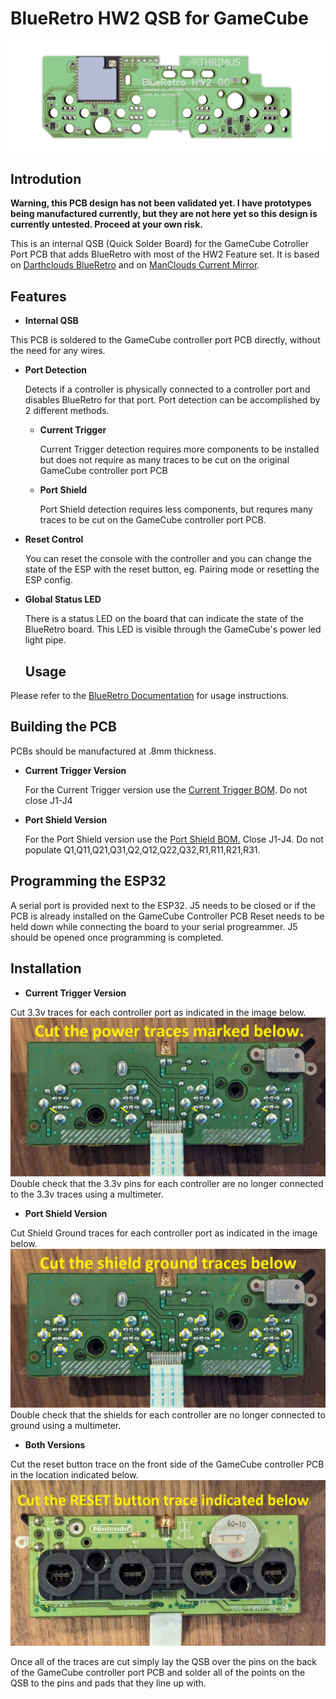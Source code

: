 # BlueRetro HW2 QSB for GameCube
![](./doc/BRHW2GC.jpg)

## Introdution
**Warning, this PCB design has not been validated yet. I have prototypes being manufactured currently, but they are not here yet so this design is currently untested. Proceed at your own risk.**

This is an internal QSB (Quick Solder Board) for the GameCube Cotroller Port PCB that adds BlueRetro with most of the HW2 Feature set. It is based on [Darthclouds BlueRetro](https://github.com/darthcloud/BlueRetro) and on [ManClouds Current Mirror](https://github.com/ManCloud/CurrentTrigger).

## Features

- **Internal QSB**
  
This PCB is soldered to the GameCube controller port PCB directly, without the need for any wires.

- **Port Detection**
  
  Detects if a controller is physically connected to a controller port and disables BlueRetro for that port. Port detection can be accomplished by 2 different methods.
  - **Current Trigger**
    
    Current Trigger detection requires more components to be installed but does not require as many traces to be cut on the original GameCube controller port PCB

  - **Port Shield**
    
    Port Shield detection requires less components, but requres many traces to be cut on the GameCube controller port PCB.

- **Reset Control**
  
    You can reset the console with the controller and you can change the state of the ESP with the reset button, eg. Pairing mode or resetting the ESP config.
- **Global Status LED**
  
  There is a status LED on the board that can indicate the state of the BlueRetro board. This LED is visible through the GameCube's power led light pipe.

  ## Usage

Please refer to the [BlueRetro Documentation](https://github.com/darthcloud/BlueRetro/wiki) for usage instructions.

## Building the PCB

PCBs should be manufactured at .8mm thickness.

- **Current Trigger Version**
  
  For the Current Trigger version use the [Current Trigger BOM](https://github.com/Arthrimus/BlueRetro-HW2-GameCube/blob/main/PCB/GC%20BlueRetro%20BOM%20(Current%20Trigger).xlsx). Do not close J1-J4
- **Port Shield Version**
  
  For the Port Shield version use the [Port Shield BOM.](https://github.com/Arthrimus/BlueRetro-HW2-GameCube/blob/main/PCB/GC%20BlueRetro%20BOM%20(Port%20Shield).xlsx)
  Close J1-J4. Do not populate Q1,Q11,Q21,Q31,Q2,Q12,Q22,Q32,R1,R11,R21,R31.

## Programming the ESP32

A serial port is provided next to the ESP32. J5 needs to be closed or if the PCB is already installed on the GameCube Controller PCB Reset needs to be held down while connecting the board to your serial progreammer. J5 should be opened once programming is completed.

## Installation

- **Current Trigger Version**
  
Cut 3.3v traces for each controller port as indicated in the image below.
![](./doc/Current_Trigger_Cuts.jpg)
Double check that the 3.3v pins for each controller are no longer connected to the 3.3v traces using a multimeter.

- **Port Shield Version**
  
Cut Shield Ground traces for each controller port as indicated in the image below.
![](./doc/Port_Shield_Cuts.jpg)
Double check that the shields for each controller are no longer connected to ground using a multimeter.

- **Both Versions**
  
Cut the reset button trace on the front side of the GameCube controller PCB in the location indicated below.
![](./doc/Reset_Trace_Cut.jpg)

Once all of the traces are cut simply lay the QSB over the pins on the back of the GameCube controller port PCB and solder all of the points on the QSB to the pins and pads that they line up with.

